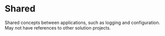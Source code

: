 ﻿# Shared

Shared concepts between applications, such as logging and configuration. May not have references to other solution projects.

